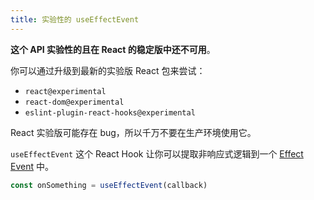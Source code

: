 ```yaml
---
title: 实验性的 useEffectEvent
---
```


<Wip>

**这个 API 实验性的且在 React 的稳定版中还不可用**。

你可以通过升级到最新的实验版 React 包来尝试：

- `react@experimental`
- `react-dom@experimental`
- `eslint-plugin-react-hooks@experimental`

React 实验版可能存在 bug，所以千万不要在生产环境使用它。

</Wip>


<Intro>

`useEffectEvent` 这个 React Hook 让你可以提取非响应式逻辑到一个 [Effect Event](/learn/separating-events-from-effects#declaring-an-effect-event) 中。

```js
const onSomething = useEffectEvent(callback)
```

</Intro>

<InlineToc />

